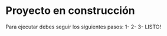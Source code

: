 <h1>Proyecto en construcción</h1>

Para ejecutar debes seguir los siguientes pasos:
1-
2-
3-
LISTO!
